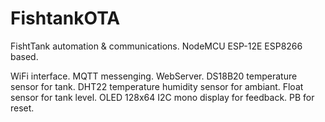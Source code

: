 # FishtankOTA
FishtTank automation &amp; communications. NodeMCU ESP-12E ESP8266 based. 

WiFi interface.
MQTT messenging.
WebServer.
DS18B20 temperature sensor for tank.
DHT22 temperature humidity sensor for ambiant.
Float sensor for tank level.
OLED 128x64 I2C mono display for feedback.
PB for reset.
